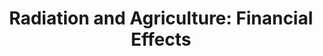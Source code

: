 ---
title:  "Radiation and Agriculture: Financial Effects"
category: ['food']
excerpt: "The financial strain of radiation on the agricultural sector has been profound."
description: "My project covers how the aftermath of Chernobyl impacted Eastern European nations financially both immediately after the crisis and into the 21st century. Primarily, I focus on the Eastern European agriculture sector and examine what role the agriculture crisis played in the overall financial struggles of the USSR at the end of its existence. "
contributors:
    - name: Zander Levitz
      bio: "Zander Levitz (Class of 2020) is from Chappaqua, NY and studied Economics and Psychology at Swarthmore. Zander was also a member of the men's lacrosse team and the president of the Golf Club."
embed:
    - type: storymap
      id: ca1a5ad6c685dbbd20f882f5aa9497a1
      title: zl-installation-project
      url: https://uploads.knightlab.com/storymapjs/ca1a5ad6c685dbbd20f882f5aa9497a1/zl-installation-project/index.html
---